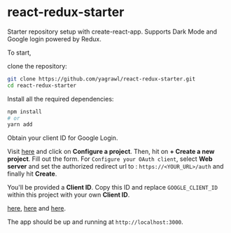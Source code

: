 # react-redux-starter

Starter repository setup with create-react-app. Supports Dark Mode and Google
login powered by Redux.

To start,

clone the repository:

```bash
git clone https://github.com/yagrawl/react-redux-starter.git
cd react-redux-starter
```

Install all the required dependencies:

```bash
npm install
# or
yarn add
```

Obtain your client ID for Google Login.

Visit [here](https://developers.google.com/identity/sign-in/web/sign-in) and click on **Configure a project**. Then, hit on **+ Create a new project**. Fill out the form. For `Configure your OAuth client`, select **Web server** and set the authorized redirect url to : `https://<YOUR_URL>/auth` and finally hit **Create**.

You'll be provided a **Client ID**. Copy this ID and replace `GOOGLE_CLIENT_ID` within this project with your own **Client ID**.

[here](https://github.com/yagrawl/react-redux-starter/blob/master/src/components/elements/login.js#L55), [here](https://github.com/yagrawl/react-redux-starter/blob/master/src/components/elements/login.js#L74) and [here](https://github.com/yagrawl/react-redux-starter/blob/master/src/components/helpers/signin.js#L39).

The app should be up and running at `http://localhost:3000`.
